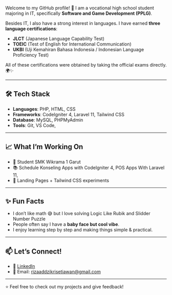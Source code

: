 Welcome to my GitHub profile! 🚀
I am a vocational high school student majoring in IT, specifically **Software and Game Development (PPLG)**.  

Besides IT, I also have a strong interest in languages. I have earned **three language certifications**:  
- **JLCT** (Japanese Language Capability Test)  
- **TOEIC** (Test of English for International Communication)  
- **UKBI** (Uji Kemahiran Bahasa Indonesia / Indonesian Language Proficiency Test)  

All of these certifications were obtained by taking the official exams directly. 🌍✨  

---

## 🛠️ Tech Stack
- **Languages**: PHP, HTML, CSS  
- **Frameworks**: CodeIgniter 4, Laravel 11, Tailwind CSS  
- **Database**: MySQL, PHPMyAdmin 
- **Tools**: Git, VS Code,   

---

## 📈 What I’m Working On
- 🚀 Student SMK Wikrama 1 Garut   
- 📚 Schedule Konseling Apps with CodeIgniter 4, POS Apps With Laravel 11, 
- 🎨 Landing Pages + Tailwind CSS experiments  

---

## ✨ Fun Facts
- I don’t like math 😅 but I love solving Logic Like Rubik and Slidder Number Puzzle 
- People often say I have a **baby face but cool vibe**.  
- I enjoy learning step by step and making things simple & practical.  

---

## 📫 Let’s Connect!
- 💼 [LinkedIn](https://www.linkedin.com/in/riza-ad-dzikri-setiawan-079637330/)  
- 📧 Email: rizaaddzikrisetiawan@gmail.com  

---

⭐️ Feel free to check out my projects and give feedback!  
